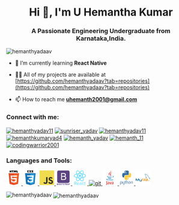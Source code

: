 <h1 align="center">Hi 👋, I'm U Hemantha Kumar</h1>
<h3 align="center">A Passionate Engineering Undergraduate from Karnataka,India.</h3>

<p align="left"> <img src="https://komarev.com/ghpvc/?username=hemanthyadaav&label=Profile%20views&color=0e75b6&style=flat" alt="hemanthyadaav" /> </p>

<!-- - 🔭 I’m currently working on **E-Commerce Application** -->

- 🌱 I’m currently learning **React Native**

- 👨‍💻 All of my projects are available at [https://github.com/hemanthyadaav?tab=repositories](https://github.com/hemanthyadaav?tab=repositories)

- 📫 How to reach me **uhemanth2001@gmail.com**

<h3 align="left">Connect with me:</h3>
<p align="left">
<a href="https://linkedin.com/in/hemanthyadav11" target="_blank"><img align="center" src="https://cdn.jsdelivr.net/npm/simple-icons@3.0.1/icons/linkedin.svg" alt="hemanthyadav11" height="30" width="40" /></a>
<a href="https://instagram.com/sunriser_yadav" target="_blank"><img align="center" src="https://cdn.jsdelivr.net/npm/simple-icons@3.0.1/icons/instagram.svg" alt="sunriser_yadav" height="30" width="40" /></a>
<a href="https://www.codechef.com/users/hemanthyadav11" target="_blank"><img align="center" src="https://cdn.jsdelivr.net/npm/simple-icons@3.1.0/icons/codechef.svg" alt="hemanthyadav11" height="30" width="40" /></a>
<a href="https://www.hackerrank.com/hemanthkumaryad4" target="_blank"><img align="center" src="https://cdn.jsdelivr.net/npm/simple-icons@3.0.1/icons/hackerrank.svg" alt="hemanthkumaryad4" height="30" width="40" /></a>
<a href="https://codeforces.com/profile/hemanth_yadav" target="_blank"><img align="center" src="https://cdn.jsdelivr.net/npm/simple-icons@3.0.1/icons/codeforces.svg" alt="hemanth_yadav" height="30" width="40" /></a>
<a href="https://www.leetcode.com/hemanth_11" target="_blank"><img align="center" src="https://cdn.jsdelivr.net/npm/simple-icons@3.0.1/icons/leetcode.svg" alt="hemanth_11" height="30" width="40" /></a>
<a href="https://auth.geeksforgeeks.org/user/codingwarrior01/profile" target="_blank"><img align="center" src="https://cdn.jsdelivr.net/npm/simple-icons@3.0.1/icons/geeksforgeeks.svg" alt="codingwarrior2001" height="30" width="40" /></a>
</p>

<h3 align="left">Languages and Tools:</h3>

 <a href="https://www.w3.org/html/" target="_blank"> <img src="https://raw.githubusercontent.com/devicons/devicon/7a4ca8aa871d6dca81691e018d31eed89cb70a76/icons/html5/html5-original-wordmark.svg" alt="html5" width="40" height="40"/> </a> 
   <a href="https://www.w3schools.com/css/" target="_blank"> <img src="https://raw.githubusercontent.com/devicons/devicon/7a4ca8aa871d6dca81691e018d31eed89cb70a76/icons/css3/css3-original-wordmark.svg" alt="css3" width="40" height="40"/> </a> 
   <a href="https://developer.mozilla.org/en-US/docs/Web/JavaScript" target="_blank"> <img src="https://raw.githubusercontent.com/devicons/devicon/7a4ca8aa871d6dca81691e018d31eed89cb70a76/icons/javascript/javascript-original.svg" alt="javascript" width="40" height="40"/> </a> 
<a href="https://getbootstrap.com" target="_blank"> <img src="https://raw.githubusercontent.com/devicons/devicon/7a4ca8aa871d6dca81691e018d31eed89cb70a76/icons/bootstrap/bootstrap-plain-wordmark.svg" alt="bootstrap" width="40" height="40"/> </a> 
  <a href="https://reactjs.org/" target="_blank"> <img src="https://raw.githubusercontent.com/devicons/devicon/7a4ca8aa871d6dca81691e018d31eed89cb70a76/icons/react/react-original-wordmark.svg" alt="react" width="40" height="40"/> </a>
  <a href="https://git-scm.com/" target="_blank"> <img src="https://www.vectorlogo.zone/logos/git-scm/git-scm-icon.svg" alt="git" width="40" height="40"/> </a> 
  <a href="https://www.java.com" target="_blank"> <img src="https://raw.githubusercontent.com/devicons/devicon/7a4ca8aa871d6dca81691e018d31eed89cb70a76/icons/java/java-original-wordmark.svg" alt="java" width="40" height="40"/> </a>
  <a href="https://www.python.org" target="_blank"> <img src="https://raw.githubusercontent.com/devicons/devicon/7a4ca8aa871d6dca81691e018d31eed89cb70a76/icons/python/python-original-wordmark.svg" alt="python" width="40" height="40"/> </a>
   <a href="https://www.mysql.com/" target="_blank"> <img src="https://raw.githubusercontent.com/devicons/devicon/7a4ca8aa871d6dca81691e018d31eed89cb70a76/icons/mysql/mysql-original-wordmark.svg" alt="react" width="40" height="40"/> </a>
  
<!--   <a href="https://www.mongodb.com/" target="_blank"> <img src="https://devicons.github.io/devicon/devicon.git/icons/mongodb/mongodb-original-wordmark.svg" alt="mongodb" width="40" height="40"/> </a>  -->
<!--   <a href="https://nodejs.org" target="_blank"> <img src="https://devicons.github.io/devicon/devicon.git/icons/nodejs/nodejs-original-wordmark.svg" alt="nodejs" width="40" height="40"/> </a> -->
<!--   <a href="https://www.oracle.com/" target="_blank"> <img src="https://devicons.github.io/devicon/devicon.git/icons/oracle/oracle-original.svg" alt="oracle" width="40" height="40"/> </a> -->
<!--   <a href="https://postman.com" target="_blank"> <img src="https://www.vectorlogo.zone/logos/getpostman/getpostman-icon.svg" alt="postman" width="40" height="40"/> </a> -->
<!--   <a href="https://scikit-learn.org/" target="_blank"> <img src="https://upload.wikimedia.org/wikipedia/commons/0/05/Scikit_learn_logo_small.svg" alt="scikit_learn" width="40" height="40"/> </a> </p> -->

<p><img align="left" src="https://github-readme-stats.vercel.app/api/top-langs?username=hemanthyadaav&show_icons=true&locale=en&layout=compact" alt="hemanthyadaav" /></p>

<p>&nbsp;<img align="center" src="https://github-readme-stats.vercel.app/api?username=hemanthyadaav&show_icons=true&locale=en" alt="hemanthyadaav" /></p>
